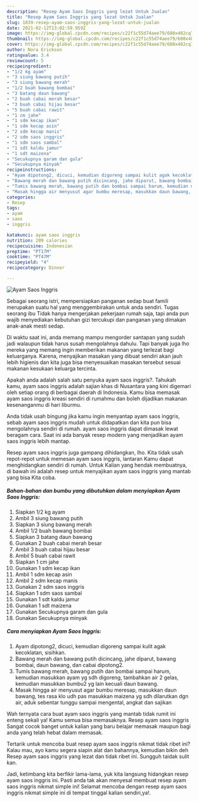 ```yaml
---
description: "Resep Ayam Saos Inggris yang lezat Untuk Jualan"
title: "Resep Ayam Saos Inggris yang lezat Untuk Jualan"
slug: 1039-resep-ayam-saos-inggris-yang-lezat-untuk-jualan
date: 2021-02-12T13:02:59.959Z
image: https://img-global.cpcdn.com/recipes/c22f1c55d74aee79/680x482cq70/ayam-saos-inggris-foto-resep-utama.jpg
thumbnail: https://img-global.cpcdn.com/recipes/c22f1c55d74aee79/680x482cq70/ayam-saos-inggris-foto-resep-utama.jpg
cover: https://img-global.cpcdn.com/recipes/c22f1c55d74aee79/680x482cq70/ayam-saos-inggris-foto-resep-utama.jpg
author: Nora Erickson
ratingvalue: 3.4
reviewcount: 5
recipeingredient:
- "1/2 kg ayam"
- "3 siung bawang putih"
- "3 siung bawang merah"
- "1/2 buah bawang bombai"
- "3 batang daun bawang"
- "2 buah cabai merah besar"
- "3 buah cabai hijau besar"
- "5 buah cabai rawit"
- "1 cm jahe"
- "1 sdm kecap ikan"
- "1 sdm kecap asin"
- "2 sdm kecap manis"
- "2 sdm saos inggris"
- "1 sdm saos sambal"
- "1 sdt kaldu jamur"
- "1 sdt maizena"
- "Secukupnya garam dan gula"
- "Secukupnya minyak"
recipeinstructions:
- "Ayam dipotong2, dicuci, kemudian digoreng sampai kulit agak kecoklatan, sisihkan."
- "Bawang merah dan bawang putih dicincang, jahe diparut, bawang bombai, daun bawang, dan cabai dipotong2."
- "Tumis bawang merah, bawang putih dan bombai sampai harum, kemudian masukkan ayam yg sdh digoreng, tambahkan air 2 gelas, kemudian masukkan bumbu2 yg lain kecuali daun bawang."
- "Masak hingga air menyusut agar bumbu meresap, masukkan daun bawang, tes rasa klo udh pas masukkan maizena yg sdh dilarutkan dgn air, aduk sebentar tunggu sampai mengental, angkat dan sajikan"
categories:
- Resep
tags:
- ayam
- saos
- inggris

katakunci: ayam saos inggris 
nutrition: 209 calories
recipecuisine: Indonesian
preptime: "PT17M"
cooktime: "PT47M"
recipeyield: "4"
recipecategory: Dinner

---
```



![Ayam Saos Inggris](https://img-global.cpcdn.com/recipes/c22f1c55d74aee79/680x482cq70/ayam-saos-inggris-foto-resep-utama.jpg)

Sebagai seorang istri, mempersiapkan panganan sedap buat famili merupakan suatu hal yang menggembirakan untuk anda sendiri. Tugas seorang ibu Tidak hanya mengerjakan pekerjaan rumah saja, tapi anda pun wajib menyediakan kebutuhan gizi tercukupi dan panganan yang dimakan anak-anak mesti sedap.

Di waktu  saat ini, anda memang mampu mengorder santapan yang sudah jadi walaupun tidak harus susah mengolahnya dahulu. Tapi banyak juga lho mereka yang memang ingin memberikan makanan yang terlezat bagi keluarganya. Karena, menyajikan masakan yang dibuat sendiri akan jauh lebih higienis dan kita juga bisa menyesuaikan masakan tersebut sesuai makanan kesukaan keluarga tercinta. 



Apakah anda adalah salah satu penyuka ayam saos inggris?. Tahukah kamu, ayam saos inggris adalah sajian khas di Nusantara yang kini digemari oleh setiap orang di berbagai daerah di Indonesia. Kamu bisa memasak ayam saos inggris kreasi sendiri di rumahmu dan boleh dijadikan makanan kesenanganmu di hari liburmu.

Anda tidak usah bingung jika kamu ingin menyantap ayam saos inggris, sebab ayam saos inggris mudah untuk didapatkan dan kita pun bisa mengolahnya sendiri di rumah. ayam saos inggris dapat dimasak lewat beragam cara. Saat ini ada banyak resep modern yang menjadikan ayam saos inggris lebih mantap.

Resep ayam saos inggris juga gampang dihidangkan, lho. Kita tidak usah repot-repot untuk memesan ayam saos inggris, lantaran Kamu dapat menghidangkan sendiri di rumah. Untuk Kalian yang hendak membuatnya, di bawah ini adalah resep untuk menyajikan ayam saos inggris yang mantab yang bisa Kita coba.

<!--inarticleads1-->

##### Bahan-bahan dan bumbu yang dibutuhkan dalam menyiapkan Ayam Saos Inggris:

1. Siapkan 1/2 kg ayam
1. Ambil 3 siung bawang putih
1. Siapkan 3 siung bawang merah
1. Ambil 1/2 buah bawang bombai
1. Siapkan 3 batang daun bawang
1. Gunakan 2 buah cabai merah besar
1. Ambil 3 buah cabai hijau besar
1. Ambil 5 buah cabai rawit
1. Siapkan 1 cm jahe
1. Gunakan 1 sdm kecap ikan
1. Ambil 1 sdm kecap asin
1. Ambil 2 sdm kecap manis
1. Gunakan 2 sdm saos inggris
1. Siapkan 1 sdm saos sambal
1. Gunakan 1 sdt kaldu jamur
1. Gunakan 1 sdt maizena
1. Gunakan Secukupnya garam dan gula
1. Gunakan Secukupnya minyak




<!--inarticleads2-->

##### Cara menyiapkan Ayam Saos Inggris:

1. Ayam dipotong2, dicuci, kemudian digoreng sampai kulit agak kecoklatan, sisihkan.
1. Bawang merah dan bawang putih dicincang, jahe diparut, bawang bombai, daun bawang, dan cabai dipotong2.
1. Tumis bawang merah, bawang putih dan bombai sampai harum, kemudian masukkan ayam yg sdh digoreng, tambahkan air 2 gelas, kemudian masukkan bumbu2 yg lain kecuali daun bawang.
1. Masak hingga air menyusut agar bumbu meresap, masukkan daun bawang, tes rasa klo udh pas masukkan maizena yg sdh dilarutkan dgn air, aduk sebentar tunggu sampai mengental, angkat dan sajikan




Wah ternyata cara buat ayam saos inggris yang mantab tidak rumit ini enteng sekali ya! Kamu semua bisa memasaknya. Resep ayam saos inggris Sangat cocok banget untuk kalian yang baru belajar memasak maupun bagi anda yang telah hebat dalam memasak.

Tertarik untuk mencoba buat resep ayam saos inggris nikmat tidak ribet ini? Kalau mau, ayo kamu segera siapin alat dan bahannya, kemudian bikin deh Resep ayam saos inggris yang lezat dan tidak ribet ini. Sungguh taidak sulit kan. 

Jadi, ketimbang kita berfikir lama-lama, yuk kita langsung hidangkan resep ayam saos inggris ini. Pasti anda tak akan menyesal membuat resep ayam saos inggris nikmat simple ini! Selamat mencoba dengan resep ayam saos inggris nikmat simple ini di tempat tinggal kalian sendiri,ya!.


